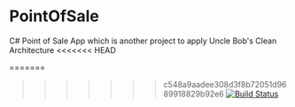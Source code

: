 # PointOfSale
C# Point of Sale App which is another project to apply Uncle Bob's Clean Architecture
<<<<<<< HEAD

=======
>>>>>>> c548a9aadee308d3f8b72051d9689918829b92e6
[![Build Status](https://travis-ci.org/Pofay/PointOfSale.svg?branch=develop)](https://travis-ci.org/Pofay/PointOfSale)
